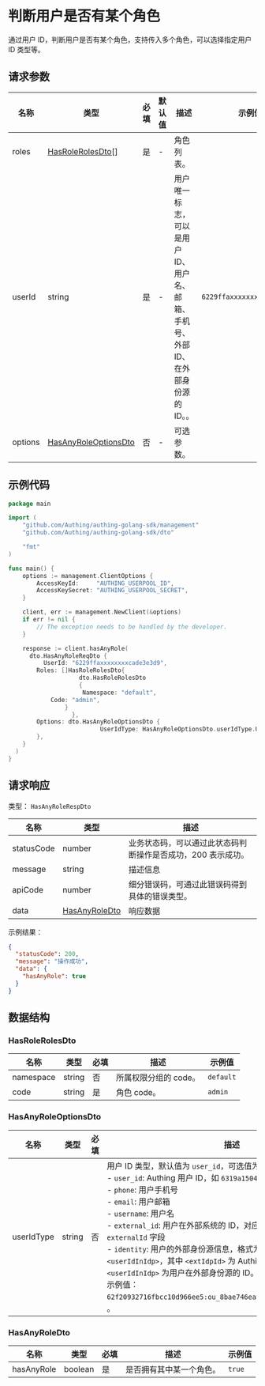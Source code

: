 # 判断用户是否有某个角色

<!--
  警告⚠️：
  不要直接修改该文档，
  https://github.com/Authing/authing-docs-factory
  使用该项目进行生成
-->

<LastUpdated />

通过用户 ID，判断用户是否有某个角色，支持传入多个角色，可以选择指定用户 ID 类型等。

## 请求参数

| 名称 | 类型 | 必填 | 默认值 | 描述 | 示例值 |
| ---- | ---- | ---- | ---- | ---- | ---- |
| roles | <a href="#HasRoleRolesDto">HasRoleRolesDto[]</a> | 是 | - | 角色列表。   |  |
| userId | string | 是 | - | 用户唯一标志，可以是用户 ID、用户名、邮箱、手机号、外部 ID、在外部身份源的 ID。。   | `6229ffaxxxxxxxxcade3e3d9` |
| options | <a href="#HasAnyRoleOptionsDto">HasAnyRoleOptionsDto</a> | 否 | - | 可选参数。   |  |


## 示例代码

```go
package main

import (
    "github.com/Authing/authing-golang-sdk/management"
    "github.com/Authing/authing-golang-sdk/dto"

    "fmt"
)

func main() {
    options := management.ClientOptions {
        AccessKeyId:     "AUTHING_USERPOOL_ID",
        AccessKeySecret: "AUTHING_USERPOOL_SECRET",
    }

    client, err := management.NewClient(&options)
    if err != nil {
        // The exception needs to be handled by the developer.
    }

    response := client.hasAnyRole(
      dto.HasAnyRoleReqDto {
          UserId: "6229ffaxxxxxxxxcade3e3d9",
        Roles: []HasRoleRolesDto{
                    dto.HasRoleRolesDto
                    {
                     Namespace: "default",
            Code: "admin",
                }
                  },
        Options: dto.HasAnyRoleOptionsDto {
                          UserIdType: HasAnyRoleOptionsDto.userIdType.USER_ID,
        },
    }
  )
}
```



## 请求响应

类型： `HasAnyRoleRespDto`

| 名称 | 类型 | 描述 |
| ---- | ---- | ---- |
| statusCode | number | 业务状态码，可以通过此状态码判断操作是否成功，200 表示成功。 |
| message | string | 描述信息 |
| apiCode | number | 细分错误码，可通过此错误码得到具体的错误类型。 |
| data | <a href="#HasAnyRoleDto">HasAnyRoleDto</a> | 响应数据 |



示例结果：

```json
{
  "statusCode": 200,
  "message": "操作成功",
  "data": {
    "hasAnyRole": true
  }
}
```

## 数据结构


### <a id="HasRoleRolesDto"></a> HasRoleRolesDto

| 名称 | 类型 | 必填 | 描述 | 示例值 |
| ---- |  ---- | ---- | ---- | ---- |
| namespace | string | 否 | 所属权限分组的 code。  |  `default` |
| code | string | 是 | 角色 code。  |  `admin` |


### <a id="HasAnyRoleOptionsDto"></a> HasAnyRoleOptionsDto

| 名称 | 类型 | 必填 | 描述 | 示例值 |
| ---- |  ---- | ---- | ---- | ---- |
| userIdType | string | 否 | 用户 ID 类型，默认值为 `user_id`，可选值为：<br>- `user_id`: Authing 用户 ID，如 `6319a1504f3xxxxf214dd5b7`<br>- `phone`: 用户手机号<br>- `email`: 用户邮箱<br>- `username`: 用户名<br>- `external_id`: 用户在外部系统的 ID，对应 Authing 用户信息的 `externalId` 字段<br>- `identity`: 用户的外部身份源信息，格式为 `<extIdpId>:<userIdInIdp>`，其中 `<extIdpId>` 为 Authing 身份源的 ID，`<userIdInIdp>` 为用户在外部身份源的 ID。<br>示例值：`62f20932716fbcc10d966ee5:ou_8bae746eac07cd2564654140d2a9ac61`。<br>。  | 可选枚举值：`user_id`,`external_id`,`phone`,`email`,`username`,`identity` |


### <a id="HasAnyRoleDto"></a> HasAnyRoleDto

| 名称 | 类型 | 必填 | 描述 | 示例值 |
| ---- |  ---- | ---- | ---- | ---- |
| hasAnyRole | boolean | 是 | 是否拥有其中某一个角色。  |  `true` |


